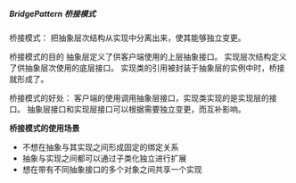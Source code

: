 ##### BridgePattern 桥接模式

桥接模式：
把抽象层次结构从实现中分离出来，使其能够独立变更。


桥接模式的目的
抽象层定义了供客户端使用的上层抽象接口。
实现层次结构定义了供抽象层次使用的底层接口。
实现类的引用被封装于抽象层的实例中时，桥接就形成了。

桥接模式的好处：
客户端的使用调用抽象层接口，实现类实现的是实现层的接口。
抽象层接口和实现层接口可以根据需要独立变更，而互补影响。


**桥接模式的使用场景**

- 不想在抽象与其实现之间形成固定的绑定关系
- 抽象与实现之间都可以通过子类化独立进行扩展
- 想在带有不同抽象接口的多个对象之间共享一个实现
